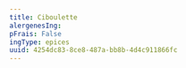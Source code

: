 ```yaml
---
title: Ciboulette
alergenesIng:
pFrais: False
ingType: epices
uuid: 4254dc83-8ce8-487a-bb8b-4d4c911866fc
---
```

